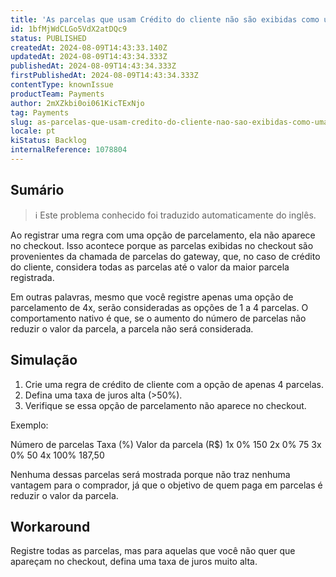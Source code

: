 ```yaml
---
title: 'As parcelas que usam Crédito do cliente não são exibidas como uma opção no checkout.'
id: 1bfMjWdCLGo5VdX2atDQc9
status: PUBLISHED
createdAt: 2024-08-09T14:43:33.140Z
updatedAt: 2024-08-09T14:43:34.333Z
publishedAt: 2024-08-09T14:43:34.333Z
firstPublishedAt: 2024-08-09T14:43:34.333Z
contentType: knownIssue
productTeam: Payments
author: 2mXZkbi0oi061KicTExNjo
tag: Payments
slug: as-parcelas-que-usam-credito-do-cliente-nao-sao-exibidas-como-uma-opcao-no-checkout
locale: pt
kiStatus: Backlog
internalReference: 1078804
---
```


## Sumário

>ℹ️ Este problema conhecido foi traduzido automaticamente do inglês.


Ao registrar uma regra com uma opção de parcelamento, ela não aparece no checkout.
Isso acontece porque as parcelas exibidas no checkout são provenientes da chamada de parcelas do gateway, que, no caso de crédito do cliente, considera todas as parcelas até o valor da maior parcela registrada.

Em outras palavras, mesmo que você registre apenas uma opção de parcelamento de 4x, serão consideradas as opções de 1 a 4 parcelas.
O comportamento nativo é que, se o aumento do número de parcelas não reduzir o valor da parcela, a parcela não será considerada.


## Simulação



1. Crie uma regra de crédito de cliente com a opção de apenas 4 parcelas.
2. Defina uma taxa de juros alta (>50%).
3. Verifique se essa opção de parcelamento não aparece no checkout.

Exemplo:

Número de parcelas Taxa (%) Valor da parcela (R$)
1x 0% 150
2x 0% 75
3x 0% 50
4x 100% 187,50


Nenhuma dessas parcelas será mostrada porque não traz nenhuma vantagem para o comprador, já que o objetivo de quem paga em parcelas é reduzir o valor da parcela.

## Workaround


Registre todas as parcelas, mas para aquelas que você não quer que apareçam no checkout, defina uma taxa de juros muito alta.






